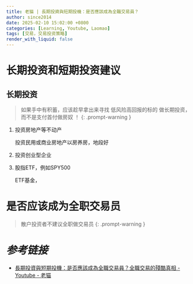 ```yaml
---
title: 老猫 | 長期投資與短期投機：是否應該成為全職交易員？
author: since2014
date: 2025-02-10 15:02:00 +0800
categories: [Learning, Youtube, Laomao]
tags: [交易，交易投资策略]
render_with_liquid: false
---
```


# 长期投资和短期投资建议

## 长期投资

> 如果手中有积蓄，应该趁早拿出来寻找 低风险高回报的标的 做长期投资，而不是支付首付做房奴 ！
{: .prompt-warning }

1. 投资房地产等不动产
   
   投资民用或商业房地产以房养房，地段好

2. 投资创业型企业
   
3. 股指ETF，例如SPY500
   
   ETF基金，



# 是否应该成为全职交易员

> 散户投资者不建议全职做交易员
{: .prompt-warning }



# *参考链接*

+ [長期投資與短期投機：是否應該成為全職交易員？全職交易的殘酷真相 - Youtube - 老猫](https://youtu.be/5zGDUmv7PPk?si=nKdSCkVUvR_h4osv)